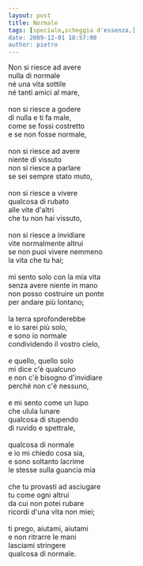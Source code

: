 ```yaml
---
layout: post
title: Normale
tags: [speciale,scheggia d'essenza,]
date: 2009-12-01 18:57:00
author: pietro
---
```

Non si riesce ad avere<br/>nulla di normale<br/>né una vita sottile<br/>né tanti amici al mare,<br/><br/>non si riesce a godere<br/>di nulla e ti fa male,<br/>come se fossi costretto<br/>e se non fosse normale,<br/><br/>non si riesce ad avere<br/>niente di vissuto<br/>non si riesce a parlare<br/>se sei sempre stato muto,<br/><br/>non si riesce a vivere<br/>qualcosa di rubato<br/>alle vite d'altri<br/>che tu non hai vissuto,<br/><br/>non si riesce a invidiare<br/>vite normalmente altrui<br/>se non puoi vivere nemmeno<br/>la vita che tu hai;<br/><br/>mi sento solo con la mia vita<br/>senza avere niente in mano<br/>non posso costruire un ponte<br/>per andare più lontano;<br/><br/>la terra sprofonderebbe<br/>e io sarei più solo,<br/>e sono io normale<br/>condividendo il vostro cielo,<br/><br/>e quello, quello solo<br/>mi dice c'è qualcuno<br/>e non c'è bisogno d'invidiare<br/>perché non c'è nessuno,<br/><br/>e mi sento come un lupo<br/>che ulula lunare<br/>qualcosa di stupendo<br/>di ruvido e spettrale,<br/><br/>qualcosa di normale<br/>e io mi chiedo cosa sia,<br/>e sono soltanto lacrime<br/>le stesse sulla guancia mia<br/><br/>che tu provasti ad asciugare<br/>tu come ogni altrui<br/>da cui non potei rubare<br/>ricordi d'una vita non miei;<br/><br/>ti prego, aiutami, aiutami<br/>e non ritrarre le mani<br/>lasciami stringere<br/>qualcosa di normale.
